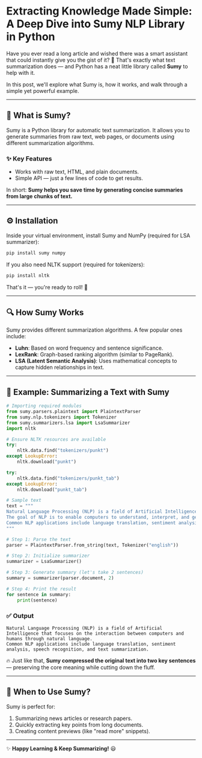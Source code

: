 # Extracting Knowledge Made Simple: A Deep Dive into Sumy NLP Library in Python

Have you ever read a long article and wished there was a smart assistant that could instantly give you the gist of it? 🤔 That's exactly what text summarization does — and Python has a neat little library called **Sumy** to help with it.

In this post, we'll explore what Sumy is, how it works, and walk through a simple yet powerful example.

---

## 📌 What is Sumy?
Sumy is a Python library for automatic text summarization. It allows you to generate summaries from raw text, web pages, or documents using different summarization algorithms.

### ✨ Key Features
- Works with raw text, HTML, and plain documents.  
- Simple API — just a few lines of code to get results.  

In short: **Sumy helps you save time by generating concise summaries from large chunks of text.**

---

## ⚙️ Installation
Inside your virtual environment, install Sumy and NumPy (required for LSA summarizer):

```bash
pip install sumy numpy
```

If you also need NLTK support (required for tokenizers):

```bash
pip install nltk
```

That's it — you're ready to roll! 🎉

---

## 🔍 How Sumy Works
Sumy provides different summarization algorithms. A few popular ones include:

- **Luhn**: Based on word frequency and sentence significance.  
- **LexRank**: Graph-based ranking algorithm (similar to PageRank).  
- **LSA (Latent Semantic Analysis)**: Uses mathematical concepts to capture hidden relationships in text.  

---

## 📝 Example: Summarizing a Text with Sumy

```python
# Importing required modules
from sumy.parsers.plaintext import PlaintextParser
from sumy.nlp.tokenizers import Tokenizer
from sumy.summarizers.lsa import LsaSummarizer
import nltk

# Ensure NLTK resources are available
try:
    nltk.data.find("tokenizers/punkt")
except LookupError:
    nltk.download("punkt")

try:
    nltk.data.find("tokenizers/punkt_tab")
except LookupError:
    nltk.download("punkt_tab")

# Sample text
text = """
Natural Language Processing (NLP) is a field of Artificial Intelligence that focuses on the interaction between computers and humans through natural language. 
The goal of NLP is to enable computers to understand, interpret, and generate human language in a way that is both meaningful and useful. 
Common NLP applications include language translation, sentiment analysis, speech recognition, and text summarization.
"""

# Step 1: Parse the text
parser = PlaintextParser.from_string(text, Tokenizer("english"))

# Step 2: Initialize summarizer
summarizer = LsaSummarizer()

# Step 3: Generate summary (let's take 2 sentences)
summary = summarizer(parser.document, 2)

# Step 4: Print the result
for sentence in summary:
    print(sentence)
```

### ✅ Output
```
Natural Language Processing (NLP) is a field of Artificial Intelligence that focuses on the interaction between computers and humans through natural language.
Common NLP applications include language translation, sentiment analysis, speech recognition, and text summarization.
```

🔥 Just like that, **Sumy compressed the original text into two key sentences** — preserving the core meaning while cutting down the fluff.

---

## 📖 When to Use Sumy?
Sumy is perfect for:

1. Summarizing news articles or research papers.  
2. Quickly extracting key points from long documents.  
3. Creating content previews (like "read more" snippets).  

---

✨ **Happy Learning & Keep Summarizing!** 😃
